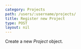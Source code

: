 ```yaml
---
category: Projects
path: /users/:username/projects/
title: Register new Project
type: POST
layout: nil
---
```


Create a new _Project_ object.
